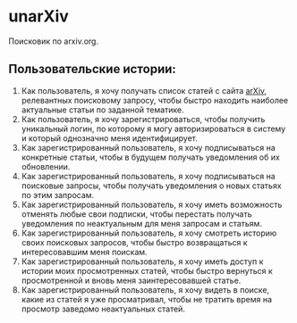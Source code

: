 # unarXiv

Поисковик по arxiv.org.

## Пользовательские истории:
1. Как пользователь, я хочу получать список статей с сайта [arXiv](https://arxiv.org/), релевантных поисковому запросу, чтобы быстро находить наиболее актуальные статьи по заданной тематике.
2. Как пользователь, я хочу зарегистрироваться, чтобы получить уникальный логин, по которому я могу авторизироваться в систему и который однозначно меня идентифицирует.
3. Как зарегистрированный пользователь, я хочу подписываться на конкретные статьи, чтобы в будущем получать уведомления об их обновлении.
4. Как зарегистрированный пользователь, я хочу подписываться на поисковые запросы, чтобы получать уведомления о новых статьях по этим запросам.
5. Как зарегистрированный пользователь, я хочу иметь возможность отменять любые свои подписки, чтобы перестать получать уведомления по неактуальным для меня запросам и статьям.
6. Как зарегистрированный пользователь, я хочу смотреть историю своих поисковых запросов, чтобы быстро возвращаться к интересовавшим меня поискам.
7. Как зарегистрированный пользователь, я хочу иметь доступ к истории моих просмотренных статей, чтобы быстро вернуться к просмотренной и вновь меня заинтересовавшей статье.
8. Как зарегистрированный пользователь, я хочу видеть в поиске, какие из статей я уже просматривал, чтобы не тратить время на просмотр заведомо неактуальных статей.
